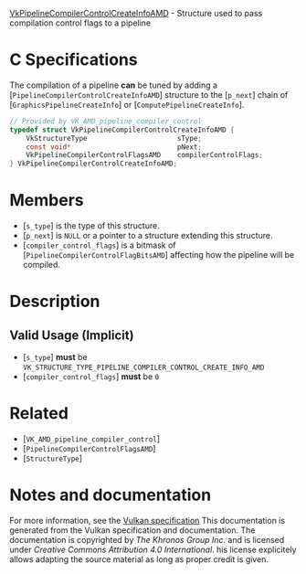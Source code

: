 [VkPipelineCompilerControlCreateInfoAMD](https://www.khronos.org/registry/vulkan/specs/1.3-extensions/man/html/VkPipelineCompilerControlCreateInfoAMD.html) - Structure used to pass compilation control flags to a pipeline

# C Specifications
The compilation of a pipeline  **can**  be tuned by adding a
[`PipelineCompilerControlCreateInfoAMD`] structure to the [`p_next`]
chain of [`GraphicsPipelineCreateInfo`] or
[`ComputePipelineCreateInfo`].
```c
// Provided by VK_AMD_pipeline_compiler_control
typedef struct VkPipelineCompilerControlCreateInfoAMD {
    VkStructureType                      sType;
    const void*                          pNext;
    VkPipelineCompilerControlFlagsAMD    compilerControlFlags;
} VkPipelineCompilerControlCreateInfoAMD;
```

# Members
- [`s_type`] is the type of this structure.
- [`p_next`] is `NULL` or a pointer to a structure extending this structure.
- [`compiler_control_flags`] is a bitmask of [`PipelineCompilerControlFlagBitsAMD`] affecting how the pipeline will be compiled.

# Description
## Valid Usage (Implicit)
-  [`s_type`] **must**  be `VK_STRUCTURE_TYPE_PIPELINE_COMPILER_CONTROL_CREATE_INFO_AMD`
-  [`compiler_control_flags`] **must**  be `0`

# Related
- [`VK_AMD_pipeline_compiler_control`]
- [`PipelineCompilerControlFlagsAMD`]
- [`StructureType`]

# Notes and documentation
For more information, see the [Vulkan specification](https://www.khronos.org/registry/vulkan/specs/1.3-extensions/html/vkspec.html)
This documentation is generated from the Vulkan specification and documentation.
The documentation is copyrighted by *The Khronos Group Inc.* and is licensed under *Creative Commons Attribution 4.0 International*.
his license explicitely allows adapting the source material as long as proper credit is given.
        